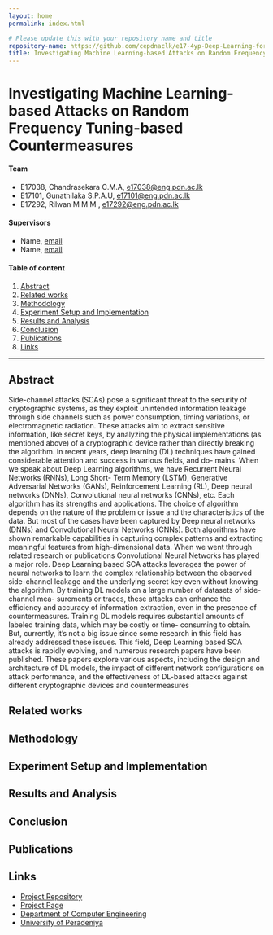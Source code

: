 ```yaml
---
layout: home
permalink: index.html

# Please update this with your repository name and title
repository-name: https://github.com/cepdnaclk/e17-4yp-Deep-Learning-for-Side-Channel-Attacks
title: Investigating Machine Learning-based Attacks on Random Frequency Tuning-based Countermeasures
---
```


[comment]: # "This is the standard layout for the project, but you can clean this and use your own template"

# Investigating Machine Learning-based Attacks on Random Frequency Tuning-based Countermeasures

#### Team

- E17038, Chandrasekara C.M.A, [e17038@eng.pdn.ac.lk](mailto:e17038@eng.pdn.ac.lk)
- E17101, Gunathilaka S.P.A.U, [e17101@eng.pdn.ac.lk](mailto:e17101@eng.pdn.ac.lk)
- E17292, Rilwan M M M , [e17292@eng.pdn.ac.lk](mailto:e17292@eng.pdn.ac.lk)

#### Supervisors

- Name, [email](mailto:name@eng.pdn.ac.lk)
- Name, [email](mailto:name@eng.pdn.ac.lk)

#### Table of content

1. [Abstract](#abstract)
2. [Related works](#related-works)
3. [Methodology](#methodology)
4. [Experiment Setup and Implementation](#experiment-setup-and-implementation)
5. [Results and Analysis](#results-and-analysis)
6. [Conclusion](#conclusion)
7. [Publications](#publications)
8. [Links](#links)

---

<!-- 
DELETE THIS SAMPLE before publishing to GitHub Pages !!!
This is a sample image, to show how to add images to your page. To learn more options, please refer [this](https://projects.ce.pdn.ac.lk/docs/faq/how-to-add-an-image/)
![Sample Image](./images/sample.png) 
-->


## Abstract
Side-channel attacks (SCAs) pose a significant threat to the 
security of cryptographic systems, as they exploit unintended 
information leakage through side channels such as power 
consumption, timing variations, or electromagnetic radiation. 
These attacks aim to extract sensitive information, like secret 
keys, by analyzing the physical implementations (as mentioned 
above) of a cryptographic device rather than directly breaking 
the algorithm.
In recent years, deep learning (DL) techniques have gained 
considerable attention and success in various fields, and do- 
mains. When we speak about Deep Learning algorithms, 
we have Recurrent Neural Networks (RNNs), Long Short- 
Term Memory (LSTM), Generative Adversarial Networks 
(GANs), Reinforcement Learning (RL), Deep neural networks 
(DNNs), Convolutional neural networks (CNNs), etc. Each 
algorithm has its strengths and applications. The choice of 
algorithm depends on the nature of the problem or issue 
and the characteristics of the data. But most of the cases 
have been captured by Deep neural networks (DNNs) and 
Convolutional Neural Networks (CNNs). Both algorithms have 
shown remarkable capabilities in capturing complex patterns 
and extracting meaningful features from high-dimensional 
data. When we went through related research or publications 
Convolutional Neural Networks has played a major role.
Deep Learning based SCA attacks leverages the power of 
neural networks to learn the complex relationship between 
the observed side-channel leakage and the underlying secret 
key even without knowing the algorithm. By training DL 
models on a large number of datasets of side-channel mea- 
surements or traces, these attacks can enhance the efficiency
and accuracy of information extraction, even in the presence 
of countermeasures. Training DL models requires substantial 
amounts of labeled training data, which may be costly or time- 
consuming to obtain. But, currently, it’s not a big issue since 
some research in this field has already addressed these issues.
This field, Deep Learning based SCA attacks is rapidly 
evolving, and numerous research papers have been published. 
These papers explore various aspects, including the design and 
architecture of DL models, the impact of different network 
configurations on attack performance, and the effectiveness of 
DL-based attacks against different cryptographic devices and 
countermeasures


## Related works

## Methodology

## Experiment Setup and Implementation

## Results and Analysis

## Conclusion

## Publications
[//]: # "Note: Uncomment each once you uploaded the files to the repository"

<!-- 1. [Semester 7 report](./) -->
<!-- 2. [Semester 7 slides](./) -->
<!-- 3. [Semester 8 report](./) -->
<!-- 4. [Semester 8 slides](./) -->
<!-- 5. Author 1, Author 2 and Author 3 "Research paper title" (2021). [PDF](./). -->


## Links

[//]: # ( NOTE: EDIT THIS LINKS WITH YOUR REPO DETAILS )

- [Project Repository](https://github.com/cepdnaclk/repository-name)
- [Project Page](https://cepdnaclk.github.io/repository-name)
- [Department of Computer Engineering](http://www.ce.pdn.ac.lk/)
- [University of Peradeniya](https://eng.pdn.ac.lk/)

[//]: # "Please refer this to learn more about Markdown syntax"
[//]: # "https://github.com/adam-p/markdown-here/wiki/Markdown-Cheatsheet"
